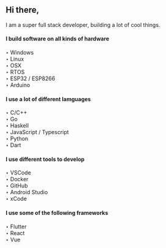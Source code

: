 ## Hi there,
I am a super full stack developer, building a lot of cool things.

#### I build software on all kinds of hardware

‣ Windows  
‣ Linux  
‣ OSX  
‣ RTOS  
‣ ESP32 / ESP8266  
‣ Arduino  

#### I use a lot of different lamguages
‣ C/C++  
‣ Go  
‣ Haskell  
‣ JavaScript / Typescript  
‣ Python  
‣ Dart  

#### I use different tools to develop
 
‣ VSCode  
‣ Docker  
‣ GitHub  
‣ Android Studio  
‣ xCode  

#### I use some of the following frameworks

‣ Flutter  
‣ React   
‣ Vue  
